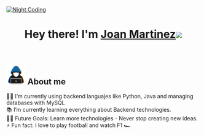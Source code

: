 <a href="https://jmcode.dev" target="_blank"><img alt="Night Coding" src="Banner jmcode.png" align="center"/></a><h1 align="center">Hey there! I'm <a href="https://jmcode.dev" target="_blank">Joan Martinez</a><img src="https://media.giphy.com/media/hvRJCLFzcasrR4ia7z/giphy.gif" width="35"></h1>

<br>




## <picture><img src = "https://github.com/0xAbdulKhalid/0xAbdulKhalid/raw/main/assets/mdImages/about_me.gif" width = 50px></picture> **About me**

👨‍💻 I’m currently using backend languajes like Python, Java and managing databases with MySQL <br>
📚 I’m currently learning everything about Backend technologies. <br>
💪🏼 Future Goals: Learn more technologies - Never stop creating new ideas. <br>
⚡ Fun fact: I love to play football and watch F1 🏎️ <br>


